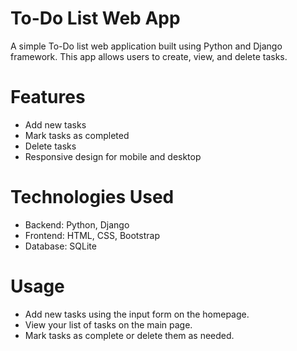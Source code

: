 # To-Do List Web App

A simple To-Do list web application built using Python and Django framework. This app allows users to create, view, and delete tasks.

# Features

- Add new tasks
- Mark tasks as completed
- Delete tasks
- Responsive design for mobile and desktop

# Technologies Used

- Backend: Python, Django
- Frontend: HTML, CSS, Bootstrap
- Database: SQLite

# Usage

- Add new tasks using the input form on the homepage.
- View your list of tasks on the main page.
- Mark tasks as complete or delete them as needed.
